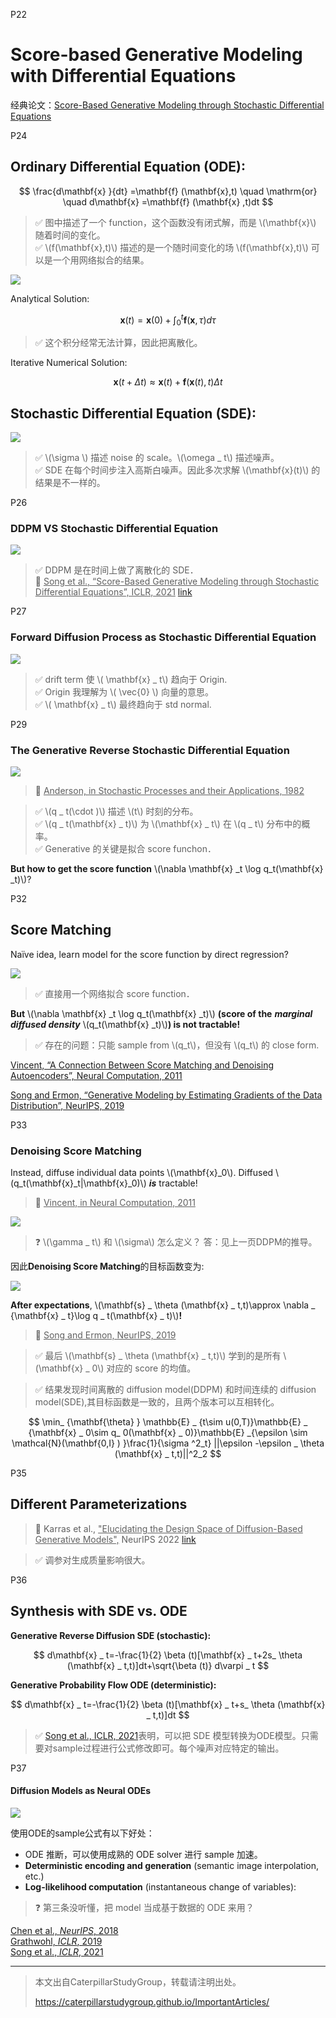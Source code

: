 P22  

# Score-based Generative Modeling with Differential Equations

经典论文：[Score-Based Generative Modeling through Stochastic Differential Equations](https://caterpillarstudygroup.github.io/ReadPapers/8.html)

P24   
## Ordinary Differential Equation (ODE):    

$$
\frac{d\mathbf{x} }{dt} =\mathbf{f} (\mathbf{x},t) \quad  \mathrm{or}  \quad d\mathbf{x} =\mathbf{f} (\mathbf{x} ,t)dt
$$

> &#x2705; 图中描述了一个 function，这个函数没有闭式解，而是 \\(\mathbf{x}\\) 随着时间的变化。    
> &#x2705; \\(f(\mathbf{x},t)\\) 描述的是一个随时间变化的场 \\(f(\mathbf{x},t)\\) 可以是一个用网络拟合的结果。    

![](../../assets/D1-24-3.png)   

Analytical Solution:   

$$
\mathbf{x} (t)=\mathbf{x} (0)+\int_{0}^{t} \mathbf{f} (\mathbf{x} ,\tau )d\tau 
$$

> &#x2705; 这个积分经常无法计算，因此把离散化。  

Iterative Numerical Solution:    

$$
\mathbf{x} (t+\Delta t)\approx \mathbf{x} (t)+\mathbf{f} (\mathbf{x} (t),t)\Delta t
$$

## Stochastic Differential Equation (SDE):   

![](../../assets/D1-24-4.png) 


> &#x2705; \\(\sigma \\) 描述 noise 的 scale。\\(\omega _ t\\) 描述噪声。    
> &#x2705; SDE 在每个时间步注入高斯白噪声。因此多次求解 \\(\mathbf{x}(t)\\) 的结果是不一样的。    


P26   
### DDPM VS Stochastic Differential Equation

![](../../assets/D1-26.png) 


> &#x2705; DDPM 是在时间上做了离散化的 SDE．    
> &#x1F50E; <u>Song et al., “Score-Based Generative Modeling through Stochastic Differential Equations”, ICLR, 2021</u> [link](https://caterpillarstudygroup.github.io/ReadPapers/8.html)    


P27    
### Forward Diffusion Process as Stochastic Differential Equation

![](../../assets/D1-27.png) 

> &#x2705; drift term 使 \\( \mathbf{x} _ t\\) 趋向于 Origin.    
> &#x2705; Origin 我理解为 \\( \vec{0} \\) 向量的意思。    
> &#x2705; \\( \mathbf{x} _ t\\) 最终趋向于 std normal.    

P29  
### The Generative Reverse Stochastic Differential Equation

![](../../assets/D1-29.png) 

> &#x1F50E; <u>Anderson, in Stochastic Processes and their Applications, 1982</u>    

> &#x2705; \\(q _ t(\cdot )\\) 描述 \\(t\\) 时刻的分布。    
> &#x2705; \\(q _ t(\mathbf{x} _ t)\\) 为 \\(\mathbf{x} _ t\\) 在 \\(q _ t\\) 分布中的概率。    
> &#x2705; Generative 的关键是拟合 score funchon．    

**But how to get the score function** \\(\nabla \mathbf{x} _t \log q_t(\mathbf{x} _t)\\)?   

P32   
## Score Matching

Naïve idea, learn model for the score function by direct regression?    

![](../../assets/D1-32.png) 

> &#x2705; 直接用一个网络拟合 score function．    

**But** \\(\nabla \mathbf{x} _t \log q_t(\mathbf{x} _t)\\) **(score of the** ***marginal diffused density*** \\(q_t(\mathbf{x} _t)\\)**) is not tractable!**   

> &#x2705; 存在的问题：只能 sample from \\(q_t\\)，但没有 \\(q_t\\) 的 close form.    

<u>Vincent, “A Connection Between Score Matching and Denoising Autoencoders”, Neural Computation, 2011</u>    

<u>Song and Ermon, “Generative Modeling by Estimating Gradients of the Data Distribution”, NeurIPS, 2019</u>    



P33   
### Denoising Score Matching

Instead, diffuse individual data points \\(\mathbf{x}_0\\). Diffused \\(q_t(\mathbf{x}_t|\mathbf{x}_0)\\) ***is*** tractable!     

> &#x1F50E; <u>Vincent, in Neural Computation, 2011</u>      

![](../../assets/D1-33-1.png) 

> &#x2753; \\(\gamma _ t\\) 和 \\(\sigma\\) 怎么定义？ 答：见上一页DDPM的推导。   

因此**Denoising Score Matching**的目标函数变为:     

![](../../assets/D1-33-2.png) 
  
**After expectations**, \\(\mathbf{s} _ \theta (\mathbf{x} _ t,t)\approx \nabla _ {\mathbf{x} _ t}\log q _ t(\mathbf{x} _ t)\\)**!**    

> &#x1F50E; <u>Song and Ermon, NeurIPS, 2019</u>   

> &#x2705; 最后 \\(\mathbf{s} _ \theta (\mathbf{x} _ t,t)\\) 学到的是所有 \\(\mathbf{x} _ 0\\) 对应的 score 的均值。    

> &#x2705; 结果发现时间离散的 diffusion model(DDPM) 和时间连续的 diffusion model(SDE),其目标函数是一致的，且两个版本可以互相转化。    

$$
\min_ {\mathbf{\theta}  } \mathbb{E} _ {t\sim u(0,T)}\mathbb{E} _ {\mathbf{x} _ 0\sim q_ 0(\mathbf{x} _ 0)}\mathbb{E} _{\epsilon \sim \mathcal{N}(\mathbf{0,I} ) }\frac{1}{\sigma ^2_t} ||\epsilon -\epsilon _ \theta (\mathbf{x} _ t,t)||^2_2 
$$

P35    
## Different Parameterizations

> &#x1F50E; Karras et al., <u>"Elucidating the Design Space of Diffusion-Based Generative Models",</u> NeurIPS 2022 [link](https://caterpillarstudygroup.github.io/ReadPapers/9.html)   

> &#x2705; 调参对生成质量影响很大。       

P36   
## Synthesis with SDE vs. ODE

**Generative Reverse Diffusion SDE (stochastic):**    

$$
d\mathbf{x} _ t=-\frac{1}{2} \beta (t)[\mathbf{x} _ t+2s_ \theta (\mathbf{x} _ t,t)]dt+\sqrt{\beta (t)} d\varpi _ t
$$

**Generative Probability Flow ODE (deterministic):**   

$$
d\mathbf{x} _ t=-\frac{1}{2} \beta (t)[\mathbf{x} _ t+s_ \theta (\mathbf{x} _ t,t)]dt
$$
 
> &#x2705; [Song et al., ICLR, 2021](https://caterpillarstudygroup.github.io/ReadPapers/9.html)表明，可以把 SDE 模型转换为ODE模型。只需要对sample过程进行公式修改即可。每个噪声对应特定的输出。  


P37   

#### Diffusion Models as Neural ODEs  

![](../../assets/D1-37.png)   

使用ODE的sample公式有以下好处：
 - ODE 推断，可以使用成熟的 ODE solver 进行 sample 加速。     
 - **Deterministic encoding and generation** (semantic image interpolation, etc.)     
 - **Log-likelihood computation** (instantaneous change of variables):       

> &#x2753; 第三条没听懂，把 model 当成基于数据的 ODE 来用？    

<u>Chen et al., *NeurIPS*, 2018</u>    
<u>Grathwohl, *ICLR*, 2019</u>   
<u>Song et al., *ICLR*, 2021</u>    



---------------------------------------
> 本文出自CaterpillarStudyGroup，转载请注明出处。
>
> https://caterpillarstudygroup.github.io/ImportantArticles/